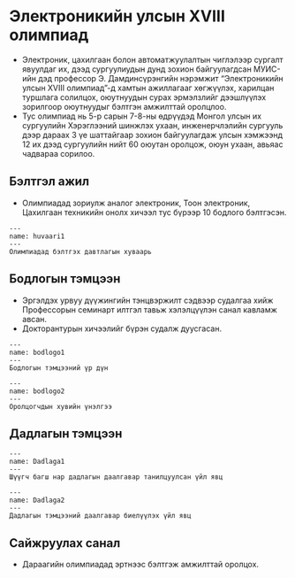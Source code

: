 # Электроникийн улсын XVIII олимпиад
* Электроник, цахилгаан болон автоматжуулалтын чиглэлээр сургалт явуулдаг их, дээд сургуулиудын дунд зохион байгуулагдсан МУИС-ийн дэд профессор                                     Э. Дамдинсүрэнгийн нэрэмжит “Электроникийн улсын XVIII олимпиад”-д хамтын ажиллагааг хөгжүүлэх, харилцан туршлага солилцох, оюутнуудын сурах эрмэлзлийг дээшлүүлэх зорилгоор оюутнуудыг бэлтгэн амжилттай оролцлоо. 
* Тус олимпиад нь 5-р сарын 7-8-ны өдрүүдэд Монгол улсын их сургуулийн Хэрэглээний шинжлэх ухаан, инженерчлэлийн сургууль дээр дараах 3 үе шаттайгаар зохион байгуулагдаж улсын хэмжээнд 12 их дээд сургуулийн нийт 60 оюутан оролцож, оюун ухаан, авьяас чадвараа сорилоо.
## Бэлтгэл ажил
* Олимпиадад зориулж аналог электроник, Тоон электроник, Цахилгаан техникийн онолх хичээл тус бүрээр 10 бодлого бэлтгэсэн.
```{figure} /huvaari1.png
---
name: huvaari1
---
Олимпиадад бэлтгэх давтлагын хуваарь
```
## Бодлогын тэмцээн
* Эргэлдэх урвуу дүүжингийн тэнцвэржилт сэдвээр судалгаа хийж Профессорын семинарт илтгэл тавьж хэлэлцүүлэн санал кавламж авсан. 
* Докторантурын хичээлийг бүрэн судалж дуусгасан.

```{figure} /bodlogo1.jpg
---
name: bodlogo1
---
Бодлогын тэмцээний үр дүн
```
```{figure} /bodlogo2.jpg
---
name: bodlogo2
---
Оролцогчдын хувийн үнэлгээ
```
## Дадлагын тэмцээн

```{figure} /dadlaga1.jpg
---
name: Dadlaga1
---
Шүүгч багш нар дадлагын даалгавар танилцуулсан үйл явц
```
```{figure} /dadlaga1.jpg
---
name: Dadlaga2
---
Дадлагын тэмцээний даалгавар биелүүлэх үйл явц
```
## Сайжруулах санал

* Дараагийн олимпиадад эртнээс бэлтгэж амжилттай оролцох.